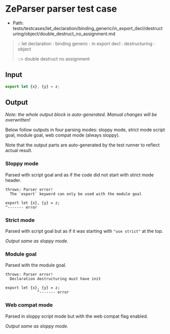 # ZeParser parser test case

- Path: tests/testcases/let_declaration/binding_generic/in_export_decl/destructuring/object/double_destruct_no_assignment.md

> :: let declaration : binding generic : in export decl : destructuring : object
>
> ::> double destruct no assignment

## Input

`````js
export let {x}, {y} = z;
`````

## Output

_Note: the whole output block is auto-generated. Manual changes will be overwritten!_

Below follow outputs in four parsing modes: sloppy mode, strict mode script goal, module goal, web compat mode (always sloppy).

Note that the output parts are auto-generated by the test runner to reflect actual result.

### Sloppy mode

Parsed with script goal and as if the code did not start with strict mode header.

`````
throws: Parser error!
  The `export` keyword can only be used with the module goal

export let {x}, {y} = z;
^------- error
`````

### Strict mode

Parsed with script goal but as if it was starting with `"use strict"` at the top.

_Output same as sloppy mode._

### Module goal

Parsed with the module goal.

`````
throws: Parser error!
  Declaration destructuring must have init

export let {x}, {y} = z;
              ^------- error
`````


### Web compat mode

Parsed in sloppy script mode but with the web compat flag enabled.

_Output same as sloppy mode._
